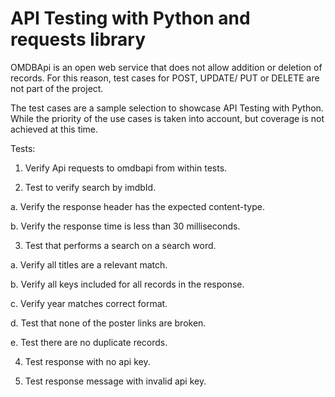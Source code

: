 # API Testing with Python and requests library

OMDBApi is an open web service that does not allow addition or deletion of records. 
For this reason, test cases for POST, UPDATE/ PUT or DELETE are not part of the project.

The test cases are a sample selection to showcase API Testing with Python.
While the priority of the use cases is taken into account, but coverage is not achieved at this time.

Tests:

1. Verify Api requests to omdbapi from within tests.

2. Test to verify search by imdbId.

a. Verify the response header has the expected content-type.

b. Verify the response time is less than 30 milliseconds. 

3. Test that performs a search on a search word.

a. Verify all titles are a relevant match.

b. Verify all keys included for all records in the response.

c. Verify year matches correct format.

d. Test that none of the poster links are broken.

e. Test there are no duplicate records.

4. Test response with no api key.

5. Test response message with invalid api key.
